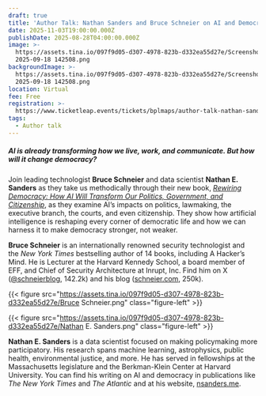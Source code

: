 ```yaml
---
draft: true
title: 'Author Talk: Nathan Sanders and Bruce Schneier on AI and Democracy'
date: 2025-11-03T19:00:00.000Z
publishDate: 2025-08-28T04:00:00.000Z
image: >-
  https://assets.tina.io/097f9d05-d307-4978-823b-d332ea55d27e/Screenshot
  2025-09-18 142508.png
backgroundImage: >-
  https://assets.tina.io/097f9d05-d307-4978-823b-d332ea55d27e/Screenshot
  2025-09-18 142508.png
location: Virtual
fee: Free
registration: >-
  https://www.ticketleap.events/tickets/bplmaps/author-talk-nathan-sanders-and-bruce-schneier-on-ai-and-democracy
tags:
  - Author talk
---
```


##### ***AI is already transforming how we live, work, and communicate. But how will it change democracy?***

Join leading technologist **Bruce Schneier** and data scientist **Nathan E. Sanders** as they take us methodically through their new book, *[Rewiring Democracy: How AI Will Transform Our Politics, Government, and Citizenship](https://mitpress.mit.edu/9780262049948/rewiring-democracy/)*, as they examine AI’s impacts on politics, lawmaking, the executive branch, the courts, and even citizenship. They show how artificial intelligence is reshaping every corner of democratic life and how we can harness it to make democracy stronger, not weaker.

**Bruce Schneier** is an internationally renowned security technologist and the *New York Times* bestselling author of 14 books, including A Hacker’s Mind. He is Lecturer at the Harvard Kennedy School, a board member of EFF, and Chief of Security Architecture at Inrupt, Inc. Find him on X ([@schneierblog](https://x.com/schneierblog), 142.2k) and his blog ([schneier.com](https://www.schneier.com/), 250k).

{{< figure src="https://assets.tina.io/097f9d05-d307-4978-823b-d332ea55d27e/Bruce Schneier.png" class="figure-left" >}}

{{< figure src="https://assets.tina.io/097f9d05-d307-4978-823b-d332ea55d27e/Nathan E. Sanders.png" class="figure-left" >}}

**Nathan E. Sanders** is a data scientist focused on making policymaking more participatory. His research spans machine learning, astrophysics, public health, environmental justice, and more. He has served in fellowships at the Massachusetts legislature and the Berkman-Klein Center at Harvard University. You can find his writing on AI and democracy in publications like *The New York Times* and *The Atlantic* and at his website, [nsanders.me](https://nsanders.me/).
